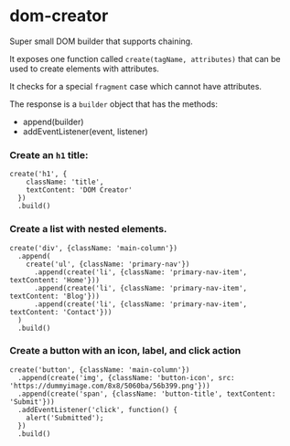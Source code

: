 # dom-creator

Super small DOM builder that supports chaining.

It exposes one function called `create(tagName, attributes)` that can be used to create elements with attributes.

It checks for a special `fragment` case which cannot have attributes.

The response is a `builder` object that has the methods:

- append(builder)
- addEventListener(event, listener)


### Create an `h1` title:

```
create('h1', {
    className: 'title',
    textContent: 'DOM Creator'
  })
  .build()
```

### Create a list with nested elements.

```
create('div', {className: 'main-column'})
  .append(
    create('ul', {className: 'primary-nav'})
      .append(create('li', {className: 'primary-nav-item', textContent: 'Home'}))
      .append(create('li', {className: 'primary-nav-item', textContent: 'Blog'}))
      .append(create('li', {className: 'primary-nav-item', textContent: 'Contact'}))
  )
  .build()
```

### Create a button with an icon, label, and click action

```
create('button', {className: 'main-column'})
  .append(create('img', {className: 'button-icon', src: 'https://dummyimage.com/8x8/5060ba/56b399.png'}))
  .append(create('span', {className: 'button-title', textContent: 'Submit'}))
  .addEventListener('click', function() {
    alert('Submitted');
  })
  .build()

```
